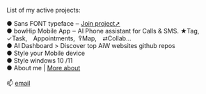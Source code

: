 

List of my active projects:<br>

 ● <a style="text-decoration: none" href="https://github.com/qp5/FONT">Sans FONT typeface</a> ‒ <a href="mailto: support@bowhip.org">Join project➚</a><br>
 ● <a style="text-decoration: none" href="https://github.com/qp5/bowHip_app">bowHip Mobile App</a> ‒ AI Phone assistant for Calls & SMS. ★Tag, ✓Task, Appointments,  ߉Map, ⇄Collab...<br>
 ● <a style="text-decoration: none" href="https://github.com/qp5/map-of-AI-landscape">AI Dashboard > Discover top AiW websites  github repos</a><br>
 ● <a style="text-decoration: none" target="_blank" href="https://codepen.io/qp5/full/WNGbLBy">Style your Mobile device</a><span style="padding-top: i9px"></span><br>
 ● <a style="text-decoration: none" target="_blank" href="https://codepen.io/qp5/project/full/ZmBrJo">Style windows 10 /11 </a><br>
 ● <a style="text-decoration: none" target="_blank" href="https://github.com/qp5/About-me/blob/main/README.md">About me</a> | <a target="_blank" href="https://bowhip.org/about">More about</a><br>
<br>
📫  <a href="mailto: support@bowhip.org">email</a>


